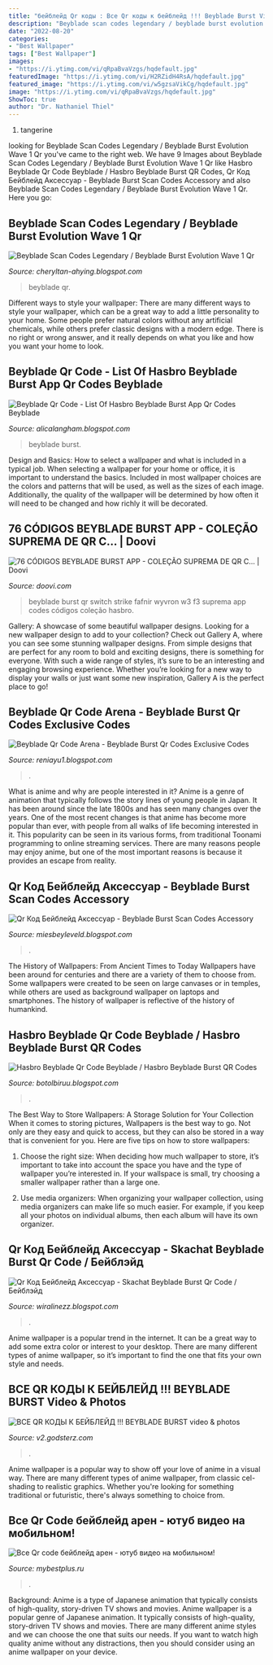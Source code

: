 ```yaml
---
title: "бейблейд Qr коды : Все Qr коды к бейблейд !!! Beyblade Burst Video &amp; Photos"
description: "Beyblade scan codes legendary / beyblade burst evolution wave 1 qr"
date: "2022-08-20"
categories:
- "Best Wallpaper"
tags: ["Best Wallpaper"]
images:
- "https://i.ytimg.com/vi/qRpaBvaVzgs/hqdefault.jpg"
featuredImage: "https://i.ytimg.com/vi/H2RZidH4RsA/hqdefault.jpg"
featured_image: "https://i.ytimg.com/vi/w5gzsaVikCg/hqdefault.jpg"
image: "https://i.ytimg.com/vi/qRpaBvaVzgs/hqdefault.jpg"
ShowToc: true
author: "Dr. Nathaniel Thiel"
---
```



1. tangerine 

	

		
looking for Beyblade Scan Codes Legendary / Beyblade Burst Evolution Wave 1 Qr you've came to the right web. We have 9 Images about Beyblade Scan Codes Legendary / Beyblade Burst Evolution Wave 1 Qr like Hasbro Beyblade Qr Code Beyblade / Hasbro Beyblade Burst QR Codes, Qr Код Бейблейд Аксессуар - Beyblade Burst Scan Codes Accessory and also Beyblade Scan Codes Legendary / Beyblade Burst Evolution Wave 1 Qr. Here you go:
		
    
## Beyblade Scan Codes Legendary / Beyblade Burst Evolution Wave 1 Qr

<img loading=lazy src="https://i.ytimg.com/vi/ZFK2p8Rp9Xg/maxresdefault.jpg" onerror="this.onerror=null;this.src='https://tse3.mm.bing.net/th?id=OIP.Hh86h_77q8TGGV533QyJwQHaEK&amp;pid=15.1';" alt="Beyblade Scan Codes Legendary / Beyblade Burst Evolution Wave 1 Qr">

_Source: cheryltan-ahying.blogspot.com_

>beyblade qr. 

	

Different ways to style your wallpaper:
There are many different ways to style your wallpaper, which can be a great way to add a little personality to your home. Some people prefer natural colors without any artificial chemicals, while others prefer classic designs with a modern edge. There is no right or wrong answer, and it really depends on what you like and how you want your home to look.

    
## Beyblade Qr Code - List Of Hasbro Beyblade Burst App Qr Codes Beyblade

<img loading=lazy src="https://lh5.googleusercontent.com/proxy/gk0ADdaOIlItHjGjWRw47OegdAxbuiHhxPpCpiO4fpP9M-fhX1pcpIonJyph50B1L6Q9GnwQk-FDVXlJbE1yz-WMM8yMNJtvUQ2lXW38X1jhUSblDDg-8ZkrXv4wpq4v23xMFC_MAbw-7JYjN4lhTM8=w1200-h630-p-k-no-nu" onerror="this.onerror=null;this.src='https://tse2.mm.bing.net/th?id=OIP.6HNtspRsriWnXPS5VbdERwHaD4&amp;pid=15.1';" alt="Beyblade Qr Code - List Of Hasbro Beyblade Burst App Qr Codes Beyblade">

_Source: alicalangham.blogspot.com_

>beyblade burst. 

	

Design and Basics: How to select a wallpaper and what is included in a typical job.
When selecting a wallpaper for your home or office, it is important to understand the basics. Included in most wallpaper choices are the colors and patterns that will be used, as well as the sizes of each image. Additionally, the quality of the wallpaper will be determined by how often it will need to be changed and how richly it will be decorated.

    
## 76 CÓDIGOS BEYBLADE BURST APP - COLEÇÃO SUPREMA DE QR C... | Doovi

<img loading=lazy src="https://i.ytimg.com/vi/qRpaBvaVzgs/hqdefault.jpg" onerror="this.onerror=null;this.src='https://tse2.mm.bing.net/th?id=OIP.R_EByhp8Fu5O8dbOBWvA9wHaFj&amp;pid=15.1';" alt="76 CÓDIGOS BEYBLADE BURST APP - COLEÇÃO SUPREMA DE QR C... | Doovi">

_Source: doovi.com_

>beyblade burst qr switch strike fafnir wyvron w3 f3 suprema app codes códigos coleção hasbro. 

	

Gallery: A showcase of some beautiful wallpaper designs.
Looking for a new wallpaper design to add to your collection? Check out Gallery A, where you can see some stunning wallpaper designs. From simple designs that are perfect for any room to bold and exciting designs, there is something for everyone. With such a wide range of styles, it’s sure to be an interesting and engaging browsing experience. Whether you’re looking for a new way to display your walls or just want some new inspiration, Gallery A is the perfect place to go!





	
	
    
## Beyblade Qr Code Arena - Beyblade Burst Qr Codes Exclusive Codes

<img loading=lazy src="https://i.ytimg.com/vi/K8r922rDbaI/maxresdefault.jpg" onerror="this.onerror=null;this.src='https://tse3.mm.bing.net/th?id=OIP.PHztqfNv76gvSm_i7CvyWAHaEK&amp;pid=15.1';" alt="Beyblade Qr Code Arena - Beyblade Burst Qr Codes Exclusive Codes">

_Source: reniayu1.blogspot.com_

>. 

	

What is anime and why are people interested in it?
Anime is a genre of animation that typically follows the story lines of young people in Japan. It has been around since the late 1800s and has seen many changes over the years. One of the most recent changes is that anime has become more popular than ever, with people from all walks of life becoming interested in it. This popularity can be seen in its various forms, from traditional Toonami programming to online streaming services. There are many reasons people may enjoy anime, but one of the most important reasons is because it provides an escape from reality.

    
## Qr Код Бейблейд Аксессуар - Beyblade Burst Scan Codes Accessory

<img loading=lazy src="https://i.ytimg.com/vi/H2RZidH4RsA/hqdefault.jpg" onerror="this.onerror=null;this.src='https://tse4.mm.bing.net/th?id=OIP.uJa1ebjwXpL9rT-XfHukyAHaFj&amp;pid=15.1';" alt="Qr Код Бейблейд Аксессуар - Beyblade Burst Scan Codes Accessory">

_Source: miesbeyleveld.blogspot.com_

>. 

	

The History of Wallpapers: From Ancient Times to Today
Wallpapers have been around for centuries and there are a variety of them to choose from. Some wallpapers were created to be seen on large canvases or in temples, while others are used as background wallpaper on laptops and smartphones. The history of wallpaper is reflective of the history of humankind.

    
## Hasbro Beyblade Qr Code Beyblade / Hasbro Beyblade Burst QR Codes

<img loading=lazy src="https://lh3.googleusercontent.com/proxy/KCRSds_tP1xw17Sf4rXYjNd6z5ejem3QMaPIy0jM1-UPVTCgt73DqwmLjZzR-ak8UCtCQheyKuECFCkTsEk3Xknot__eXjG3=w1200-h630-pd" onerror="this.onerror=null;this.src='https://tse2.mm.bing.net/th?id=OIP.Zkq06nmn9L79h11gSE386QHaD4&amp;pid=15.1';" alt="Hasbro Beyblade Qr Code Beyblade / Hasbro Beyblade Burst QR Codes">

_Source: botolbiruu.blogspot.com_

>. 

	

The Best Way to Store Wallpapers: A Storage Solution for Your Collection
When it comes to storing pictures, Wallpapers is the best way to go. Not only are they easy and quick to access, but they can also be stored in a way that is convenient for you. Here are five tips on how to store wallpapers:
1) Choose the right size: When deciding how much wallpaper to store, it’s important to take into account the space you have and the type of wallpaper you’re interested in. If your wallspace is small, try choosing a smaller wallpaper rather than a large one.

2) Use media organizers: When organizing your wallpaper collection, using media organizers can make life so much easier. For example, if you keep all your photos on individual albums, then each album will have its own organizer.

    
## Qr Код Бейблейд Аксессуар - Skachat Beyblade Burst Qr Code / Бейблэйд

<img loading=lazy src="https://kidsmarket.su/image/blogbeyblade/16.png" onerror="this.onerror=null;this.src='https://tse3.mm.bing.net/th?id=OIP.kmHnOnYcENy_oyiKu4CMEQHaIQ&amp;pid=15.1';" alt="Qr Код Бейблейд Аксессуар - Skachat Beyblade Burst Qr Code / Бейблэйд">

_Source: wiralinezz.blogspot.com_

>. 

	

Anime wallpaper is a popular trend in the internet. It can be a great way to add some extra color or interest to your desktop. There are many different types of anime wallpaper, so it’s important to find the one that fits your own style and needs.

    
## ВСЕ QR КОДЫ К БЕЙБЛЕЙД !!! BEYBLADE BURST Video &amp; Photos

<img loading=lazy src="https://i.ytimg.com/vi/EKawnUY4nDQ/mqdefault.jpg" onerror="this.onerror=null;this.src='https://tse4.mm.bing.net/th?id=OIP.9VOQd7ZuSVAW1As8paQwgwAAAA&amp;pid=15.1';" alt="ВСЕ QR КОДЫ К БЕЙБЛЕЙД !!! BEYBLADE BURST video &amp; photos">

_Source: v2.godsterz.com_

>. 

	

Anime wallpaper is a popular way to show off your love of anime in a visual way. There are many different types of anime wallpaper, from classic cel-shading to realistic graphics. Whether you're looking for something traditional or futuristic, there's always something to choice from.

    
## Все Qr Code бейблейд арен - ютуб видео на мобильном!

<img loading=lazy src="https://i.ytimg.com/vi/w5gzsaVikCg/hqdefault.jpg" onerror="this.onerror=null;this.src='https://tse1.mm.bing.net/th?id=OIP.ZsmkU7jhwhNtS6DL3_c6VAHaFj&amp;pid=15.1';" alt="Все Qr code бейблейд арен - ютуб видео на мобильном!">

_Source: mybestplus.ru_

>. 

	

Background: Anime is a type of Japanese animation that typically consists of high-quality, story-driven TV shows and movies.
Anime wallpaper is a popular genre of Japanese animation. It typically consists of high-quality, story-driven TV shows and movies. There are many different anime styles and we can choose the one that suits our needs. If you want to watch high quality anime without any distractions, then you should consider using an anime wallpaper on your device.

